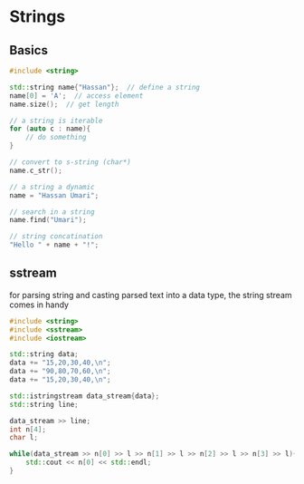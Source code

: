 # Strings

## Basics


```cpp
#include <string>

std::string name{"Hassan"};  // define a string
name[0] = 'A';  // access element
name.size();  // get length

// a string is iterable
for (auto c : name){
    // do something
}

// convert to s-string (char*)
name.c_str();

// a string a dynamic
name = "Hassan Umari";

// search in a string
name.find("Umari");

// string concatination
"Hello " + name + "!";
```

## sstream

for parsing string and casting parsed text into a data type, the string stream comes in handy


```cpp
#include <string>
#include <sstream>
#include <iostream>

std::string data;
data += "15,20,30,40,\n";
data += "90,80,70,60,\n";
data += "15,20,30,40,\n";

std::istringstream data_stream{data};
std::string line;

data_stream >> line;
int n[4];
char l;

while(data_stream >> n[0] >> l >> n[1] >> l >> n[2] >> l >> n[3] >> l){
    std::cout << n[0] << std::endl;
}

```
